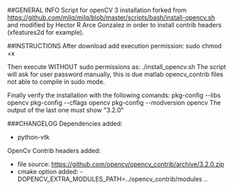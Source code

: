 ##GENERAL INFO
Script for openCV 3 installation forked from https://github.com/milq/milq/blob/master/scripts/bash/install-opencv.sh
 and modified by Hector R Arce Gonzalez in order to install contrib headers (xfeatures2d for example).

##INSTRUCTIONS
After download add execution permission:
sudo chmod +x

Then execute WITHOUT sudo permissions as:
./install_opencv.sh
The script will ask for user password manually, this is due matlab opencv_contrib files not able to compile in sudo mode.

Finally verify the installation with the following comands:
pkg-config --libs opencv
pkg-config --cflags opencv
pkg-config --modversion opencv
The output of the last one must show "3.2.0"

###CHANGELOG
Dependencies added:
* python-vtk

OpenCv Contrib headers added:
* file source: https://github.com/opencv/opencv_contrib/archive/3.2.0.zip
* cmake option added: -DOPENCV_EXTRA_MODULES_PATH=../opencv_contrib/modules ..
